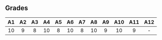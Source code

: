 ## Grades

| A1 | A2 | A3 | A4 | A5 | A6 | A7 | A8 | A9 | A10 | A11 | A12 |
|:--:|:--:|:--:|:--:|:--:|:--:|:--:|:--:|:--:|:---:|:---:|:---:|
| 10 |  9 |  8 | 10 |  8 | 10 |  8 | 10 |  9 |  10 |  9  |  -  |
